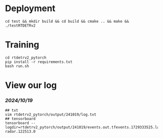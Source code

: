 # Deployment

```shell
cd test && mkdir build && cd build && cmake .. && make && ./testRTDETRv2
```

# Training

```shell
cd rtdetrv2_pytorch
pip install -r requirements.txt
bash run.sh
```

# View our log


### *2024/10/19*

```shell
## txt
vim rtdetrv2_pytorch/output/241019/log.txt
## tensorboard
tensorboard --logdir=rtdetrv2_pytorch/output/241019/events.out.tfevents.1729333525.langya-radar.122513.0
```
